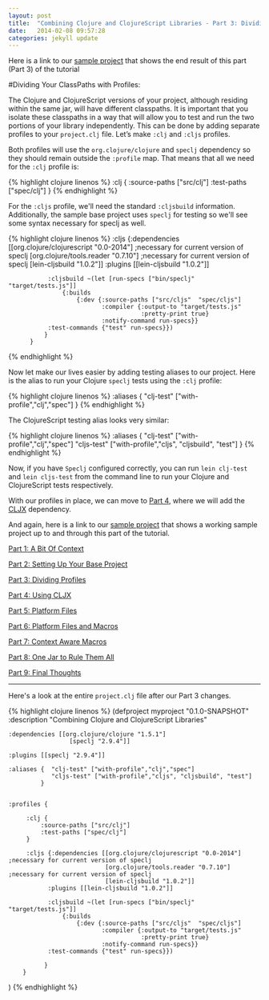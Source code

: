 ```yaml
---
layout: post
title:  "Combining Clojure and ClojureScript Libraries - Part 3: Dividing Profiles"
date:   2014-02-08 09:57:28
categories: jekyll update
---
```


[speclj]:    https://github.com/slagyr/speclj 
[sample_project]: https://github.com/AndrewZures/combining_clj_cljs_libraries/tree/base_project
[cljx]: https://github.com/lynaghk/cljx

[part_1]: http://andrewzures.github.io/jekyll/update/2014/02/08/clj-cljs-pt1-context.html 
[part_2]: http://andrewzures.github.io/jekyll/update/2014/02/08/clj-cljs-pt2-setup.html
[part_3]: http://andrewzures.github.io/jekyll/update/2014/02/08/clj-cljs-pt3-dividing-profiles.html
[part_4]: http://andrewzures.github.io/jekyll/update/2014/02/08/clj-cljs-pt4-cljx.html
[part_5]: http://andrewzures.github.io/jekyll/update/2014/02/08/clj-cljs-pt5-platform.html
[part_6]: http://andrewzures.github.io/jekyll/update/2014/02/08/clj-cljs-pt6-platform-and-macros.html
[part_7]: http://andrewzures.github.io/jekyll/update/2014/02/08/clj-cljs-pt7-if-macros.html
[part_8]: http://andrewzures.github.io/jekyll/update/2014/02/08/clj-cljs-pt8-combining-profiles.html
[part_9]: http://andrewzures.github.io/jekyll/update/2014/02/08/clj-cljs-pt9-final-thoughts.html

Here is a link to our [sample project][sample_project] that shows the end result of this part (Part 3) of the tutorial

#Dividing Your ClassPaths with Profiles:

The Clojure and ClojureScript versions of your project, although residing within the same jar, will have different classpaths.  It is important that you isolate these classpaths in a way that will allow you to test and run the two portions of your library independently.  This can be done by adding separate profiles to your `project.clj` file.  Let’s make `:clj` and `:cljs` profiles.

Both profiles will use the `org.clojure/clojure` and `speclj` dependency so they should remain outside the `:profile` map.  That means that all we need for the `:clj` profile is:

{% highlight clojure linenos %}
         :clj {
             :source-paths ["src/clj"]
             :test-paths ["spec/clj"]
         }
{% endhighlight %}

For the `:cljs` profile, we'll need the standard `:cljsbuild` information.  Additionally, the sample base project uses `speclj` for testing so we'll see some syntax necessary for speclj as well.

{% highlight clojure linenos %}
         :cljs {:dependencies [[org.clojure/clojurescript "0.0-2014"] ;necessary for current version of speclj
                               [org.clojure/tools.reader "0.7.10"] ;necessary for current version of speclj
                               [lein-cljsbuild "1.0.2"]]
               :plugins [[lein-cljsbuild "1.0.2"]]

               :cljsbuild ~(let [run-specs ["bin/speclj" "target/tests.js"]]
                   {:builds
                       {:dev {:source-paths ["src/cljs"  "spec/cljs"]
                              :compiler {:output-to "target/tests.js"
                                         :pretty-print true}
                              :notify-command run-specs}}
               :test-commands {"test" run-specs}})
              }
          }
{% endhighlight %}

Now let make our lives easier by adding testing aliases to our project.  Here is the alias to run your Clojure `speclj` tests using the `:clj` profile:

{% highlight clojure linenos %}
    :aliases {  "clj-test" ["with-profile","clj","spec"]
             }
{% endhighlight %}

The ClojureScript testing alias looks very similar:

{% highlight clojure linenos %}
    :aliases {  "clj-test" ["with-profile","clj","spec"]
                "cljs-test" ["with-profile","cljs", "cljsbuild", "test"]
             }
{% endhighlight %}

Now, if you have `Speclj` configured correctly, you can run `lein clj-test` and `lein cljs-test` from the command line to run your Clojure and ClojureScript tests respectively.

With our profiles in place, we can move to [Part 4][part_4], where we will add the [CLJX][cljx] dependency.

And again, here is a link to our [sample project][sample_project] that shows a working sample project up to and through this part of the tutorial.

[Part 1: A Bit Of Context][part_1]

[Part 2: Setting Up Your Base Project][part_2]

[Part 3: Dividing Profiles][part_3]

[Part 4: Using CLJX][part_4]

[Part 5: Platform Files][part_5]

[Part 6: Platform Files and Macros][part_6]

[Part 7: Context Aware Macros][part_7]

[Part 8: One Jar to Rule Them All][part_8]

[Part 9: Final Thoughts][part_9]


----

Here's a look at the entire `project.clj` file after our Part 3 changes.

{% highlight clojure linenos %}
(defproject myproject "0.1.0-SNAPSHOT"
  :description "Combining Clojure and ClojureScript Libraries"

    :dependencies [[org.clojure/clojure "1.5.1"]
                     [speclj "2.9.4"]]

    :plugins [[speclj "2.9.4"]]

    :aliases {  "clj-test" ["with-profile","clj","spec"]
                "cljs-test" ["with-profile","cljs", "cljsbuild", "test"]
             }


    :profiles {

         :clj {
             :source-paths ["src/clj"]
             :test-paths ["spec/clj"]
         }

         :cljs {:dependencies [[org.clojure/clojurescript "0.0-2014"] ;necessary for current version of speclj
                               [org.clojure/tools.reader "0.7.10"] ;necessary for current version of speclj
                               [lein-cljsbuild "1.0.2"]]
               :plugins [[lein-cljsbuild "1.0.2"]]

               :cljsbuild ~(let [run-specs ["bin/speclj" "target/tests.js"]]
                   {:builds
                       {:dev {:source-paths ["src/cljs"  "spec/cljs"]
                              :compiler {:output-to "target/tests.js"
                                         :pretty-print true}
                              :notify-command run-specs}}
               :test-commands {"test" run-specs}})

              }
        }
)
{% endhighlight %}

